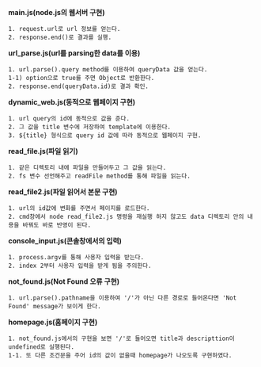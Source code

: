 **main.js(node.js의 웹서버 구현)**
```
1. request.url로 url 정보를 얻는다.
2. response.end()로 결과를 실행.
```

**url_parse.js(url를 parsing한 data를 이용)**
```
1. url.parse().query method를 이용하여 queryData 값을 얻는다.
1-1) option으로 true를 주면 Object로 반환한다.
2. response.end(queryData.id)로 결과 확인.
```

**dynamic_web.js(동적으로 웹페이지 구현)**
```
1. url query의 id에 동적으로 값을 준다.
2. 그 값을 title 변수에 저장하여 template에 이용한다.
3. ${title} 형식으로 query id 값에 따라 동적으로 웹페이지 구현.
```

**read_file.js(파일 읽기)**
```
1. 같은 디렉토리 내에 파일을 만들어두고 그 값을 읽는다.
2. fs 변수 선언해주고 readFile method를 통해 파일을 읽는다.
```

**read_file2.js(파일 읽어서 본문 구현)**
```
1. url의 id값에 변화를 주면서 페이지를 로드한다.
2. cmd창에서 node read_file2.js 명령을 재실행 하지 않고도 data 디렉토리 안의 내용을 바꿔도 바로 반영이 된다.
```

**console_input.js(콘솔창에서의 입력)**
```
1. process.argv를 통해 사용자 입력을 받는다.
2. index 2부터 사용자 입력을 받게 됨을 주의한다.
```

**not_found.js(Not Found 오류 구현)**
```
1. url.parse().pathname을 이용하여 '/'가 아닌 다른 경로로 들어온다면 'Not Found' message가 보이게 한다. 
```

**homepage.js(홈페이지 구현)**
```
1. not_found.js에서의 구현을 보면 '/'로 들어오면 title과 descripttion이 undefined로 실행된다.
1-1. 또 다른 조건문을 주어 id의 값이 없을때 homepage가 나오도록 구현하였다.
```
